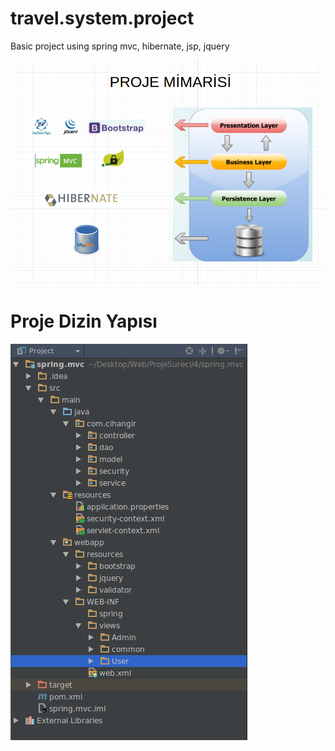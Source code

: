 # travel.system.project
Basic project using spring mvc, hibernate, jsp, jquery



<img src="proje-mimari.png"/>



<h1>Proje Dizin Yapısı</h1>
<img src="proje-dizin-yapisi.png"/>

